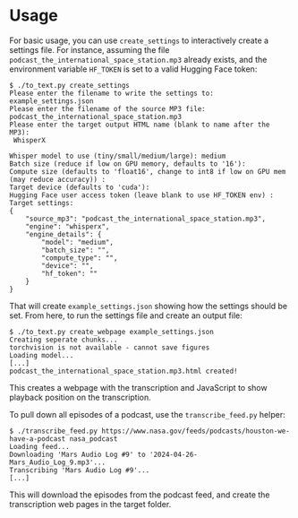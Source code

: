 # Usage

For basic usage, you can use `create_settings` to interactively create a settings file.  For instance, assuming the file `podcast_the_international_space_station.mp3` already exists, and the environment variable `HF_TOKEN` is set to a valid Hugging Face token:

```
$ ./to_text.py create_settings
Please enter the filename to write the settings to: example_settings.json
Please enter the filename of the source MP3 file: podcast_the_international_space_station.mp3
Please enter the target output HTML name (blank to name after the MP3):
 WhisperX

Whisper model to use (tiny/small/medium/large): medium
Batch size (reduce if low on GPU memory, defaults to '16'):
Compute size (defaults to 'float16', change to int8 if low on GPU mem (may reduce accuracy)) :
Target device (defaults to 'cuda'):
Hugging Face user access token (leave blank to use HF_TOKEN env) :
Target settings:
{
    "source_mp3": "podcast_the_international_space_station.mp3",
    "engine": "whisperx",
    "engine_details": {
        "model": "medium",
        "batch_size": "",
        "compute_type": "",
        "device": "",
        "hf_token": ""
    }
}
```

That will create `example_settings.json` showing how the settings should be set.  From here, to run the settings file and create an output file:

```
$ ./to_text.py create_webpage example_settings.json
Creating seperate chunks...
torchvision is not available - cannot save figures
Loading model...
[...]
podcast_the_international_space_station.mp3.html created!
```

This creates a webpage with the transcription and JavaScript to show playback position on the transcription.

To pull down all episodes of a podcast, use the `transcribe_feed.py` helper:

```
$ ./transcribe_feed.py https://www.nasa.gov/feeds/podcasts/houston-we-have-a-podcast nasa_podcast
Loading feed...
Downloading 'Mars Audio Log #9' to '2024-04-26-Mars_Audio_Log_9.mp3'...
Transcribing 'Mars Audio Log #9'...
[...]
```

This will download the episodes from the podcast feed, and create the transcription web pages in the target folder.
